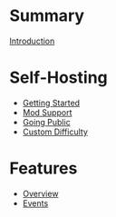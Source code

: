 # Summary

[Introduction](README.md)

# Self-Hosting

- [Getting Started](selfhosting/getting-started.md)
- [Mod Support](selfhosting/mod-support.md)
- [Going Public](selfhosting/going-public.md)
- [Custom Difficulty](selfhosting/difficulty.md)


# Features
- [Overview](features/README.md)
- [Events](features/events.md)

<!--
- [Factions](features/factions.md)
- [Realtime Visiting](features/visiting.md)
- [Spying](features/spying.md)
- [Trade & Transfer](features/trading.md)
- [Raiding](features/raiding.md)
- [World Presence](features/world-presence.md)
- [Personal Sites](features/sites.md)
- [Faction Sites](features/sites.md)
- [In-Game Chat](features/ingame-chat.md)
- [Custom Difficulty](features/difficulty.md) -->


